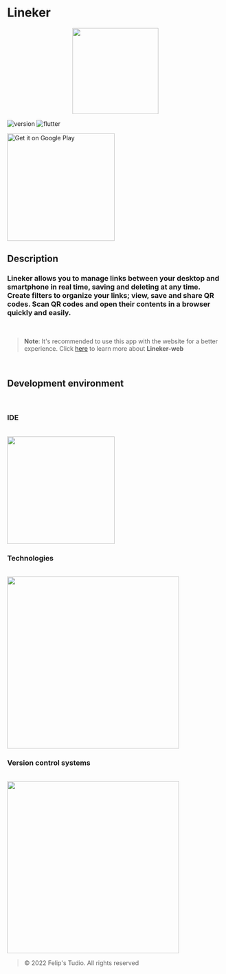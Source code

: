 # Lineker

<p align="center">

<img src="https://user-images.githubusercontent.com/56811005/147376215-4a642ce3-a153-4c0b-9ee5-1d53c023d58d.png" height="200" >

</p>

![version](https://img.shields.io/badge/Version-2.1.3-005884)
![flutter](https://img.shields.io/badge/Flutter-2.10.2-1389FD)

<a style="outline: none;" href='https://play.google.com/store/apps/details?id=com.FelipsTudio.lineker&pcampaignid=pcampaignidMKT-Other-global-all-co-prtnr-py-PartBadge-Mar2515-1'>

<img alt='Get it on Google Play' src='https://play.google.com/intl/en_us/badges/static/images/badges/en_badge_web_generic.png' width="250"/>

</a>

## Description

### Lineker allows you to manage links between your desktop and smartphone in real time, saving and deleting at any time. Create filters to organize your links; view, save and share QR codes. Scan QR codes and open their contents in a browser quickly and easily.

<br>

> **Note**: It's recommended to use this app with the website for a better experience. Click [here](https://github.com/Blackoutseeker/Lineker-web) to learn more about **Lineker-web**

<br>

## Development environment

<br>

### IDE

<br>

<img src="https://user-images.githubusercontent.com/56811005/85485907-0ca8b800-b5a0-11ea-96b1-dd6ad670c7ac.png" width="250" />

<br>

### Technologies

<br>

<img src="https://user-images.githubusercontent.com/56811005/147376962-3c28a903-59c2-412d-bfbe-7f7536dba408.png" width="400" />

<br>

### Version control systems

<br>

<img src="https://user-images.githubusercontent.com/56811005/103469908-d5367780-4d49-11eb-8c56-db348eff1989.png" width="400" >

> © 2022 Felip's Tudio. All rights reserved
